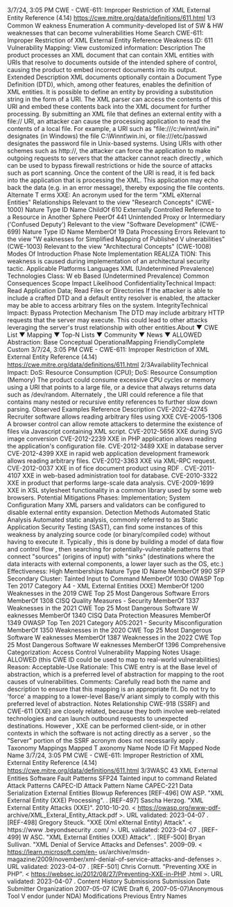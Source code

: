 3/7/24, 3:05 PM CWE - CWE-611: Improper Restriction of XML External Entity Reference (4.14)
https://cwe.mitre.org/data/deﬁnitions/611.html 1/3
Common W eakness Enumeration
A community-developed list of SW & HW weaknesses that can become
vulnerabilities
Home Search
CWE-611: Improper Restriction of XML External Entity Reference
Weakness ID: 611
Vulnerability Mapping: 
View customized information:
 Description
The product processes an XML document that can contain XML entities with URIs that resolve to documents outside of the intended
sphere of control, causing the product to embed incorrect documents into its output.
 Extended Description
XML documents optionally contain a Document Type Definition (DTD), which, among other features, enables the definition of XML
entities. It is possible to define an entity by providing a substitution string in the form of a URI. The XML parser can access the
contents of this URI and embed these contents back into the XML document for further processing.
By submitting an XML file that defines an external entity with a file:// URI, an attacker can cause the processing application to read the
contents of a local file. For example, a URI such as "file:///c:/winnt/win.ini" designates (in Windows) the file C:\Winnt\win.ini, or
file:///etc/passwd designates the password file in Unix-based systems. Using URIs with other schemes such as http://, the attacker
can force the application to make outgoing requests to servers that the attacker cannot reach directly , which can be used to bypass
firewall restrictions or hide the source of attacks such as port scanning.
Once the content of the URI is read, it is fed back into the application that is processing the XML. This application may echo back the
data (e.g. in an error message), thereby exposing the file contents.
 Alternate T erms
XXE: An acronym used for the term "XML eXternal Entities"
 Relationships
 Relevant to the view "Research Concepts" (CWE-1000)
Nature Type ID Name
ChildOf 610 Externally Controlled Reference to a Resource in Another Sphere
PeerOf 441 Unintended Proxy or Intermediary ('Confused Deputy')
 Relevant to the view "Software Development" (CWE-699)
Nature Type ID Name
MemberOf 19 Data Processing Errors
 Relevant to the view "W eaknesses for Simplified Mapping of Published V ulnerabilities" (CWE-1003)
 Relevant to the view "Architectural Concepts" (CWE-1008)
 Modes Of Introduction
Phase Note
Implementation REALIZA TION: This weakness is caused during implementation of an architectural security tactic.
 Applicable Platforms
Languages
XML (Undetermined Prevalence)
Technologies
Class: W eb Based (Undetermined Prevalence)
 Common Consequences
Scope Impact Likelihood
ConfidentialityTechnical Impact: Read Application Data; Read Files or Directories
If the attacker is able to include a crafted DTD and a default entity resolver is enabled, the attacker
may be able to access arbitrary files on the system.
IntegrityTechnical Impact: Bypass Protection Mechanism
The DTD may include arbitrary HTTP requests that the server may execute. This could lead to other
attacks leveraging the server's trust relationship with other entities.About ▼ CWE List ▼ Mapping ▼ Top-N Lists ▼ Community ▼ News ▼
ALLOWED
Abstraction: Base
Conceptual OperationalMapping
FriendlyComplete Custom
3/7/24, 3:05 PM CWE - CWE-611: Improper Restriction of XML External Entity Reference (4.14)
https://cwe.mitre.org/data/deﬁnitions/611.html 2/3AvailabilityTechnical Impact: DoS: Resource Consumption (CPU); DoS: Resource Consumption (Memory)
The product could consume excessive CPU cycles or memory using a URI that points to a large file,
or a device that always returns data such as /dev/random. Alternately , the URI could reference a file
that contains many nested or recursive entity references to further slow down parsing.
 Observed Examples
Reference Description
CVE-2022-42745 Recruiter software allows reading arbitrary files using XXE
CVE-2005-1306 A browser control can allow remote attackers to determine the existence of files via Javascript
containing XML script.
CVE-2012-5656 XXE during SVG image conversion
CVE-2012-2239 XXE in PHP application allows reading the application's configuration file.
CVE-2012-3489 XXE in database server
CVE-2012-4399 XXE in rapid web application development framework allows reading arbitrary files.
CVE-2012-3363 XXE via XML-RPC request.
CVE-2012-0037 XXE in of fice document product using RDF .
CVE-2011-4107 XXE in web-based administration tool for database.
CVE-2010-3322 XXE in product that performs large-scale data analysis.
CVE-2009-1699 XXE in XSL stylesheet functionality in a common library used by some web browsers.
 Potential Mitigations
Phases: Implementation; System Configuration
Many XML parsers and validators can be configured to disable external entity expansion.
 Detection Methods
Automated Static Analysis
Automated static analysis, commonly referred to as Static Application Security Testing (SAST), can find some instances of this
weakness by analyzing source code (or binary/compiled code) without having to execute it. Typically , this is done by building a
model of data flow and control flow , then searching for potentially-vulnerable patterns that connect "sources" (origins of input)
with "sinks" (destinations where the data interacts with external components, a lower layer such as the OS, etc.)
Effectiveness: High
 Memberships
Nature Type ID Name
MemberOf 990 SFP Secondary Cluster: Tainted Input to Command
MemberOf 1030 OWASP Top Ten 2017 Category A4 - XML External Entities (XXE)
MemberOf 1200 Weaknesses in the 2019 CWE Top 25 Most Dangerous Software Errors
MemberOf 1308 CISQ Quality Measures - Security
MemberOf 1337 Weaknesses in the 2021 CWE Top 25 Most Dangerous Software W eaknesses
MemberOf 1340 CISQ Data Protection Measures
MemberOf 1349 OWASP Top Ten 2021 Category A05:2021 - Security Misconfiguration
MemberOf 1350 Weaknesses in the 2020 CWE Top 25 Most Dangerous Software W eaknesses
MemberOf 1387 Weaknesses in the 2022 CWE Top 25 Most Dangerous Software W eaknesses
MemberOf 1396 Comprehensive Categorization: Access Control
 Vulnerability Mapping Notes
Usage: ALLOWED (this CWE ID could be used to map to real-world vulnerabilities)
Reason: Acceptable-Use
Rationale:
This CWE entry is at the Base level of abstraction, which is a preferred level of abstraction for mapping to the root causes of
vulnerabilities.
Comments:
Carefully read both the name and description to ensure that this mapping is an appropriate fit. Do not try to 'force' a mapping to a
lower-level Base/V ariant simply to comply with this preferred level of abstraction.
 Notes
Relationship
CWE-918 (SSRF) and CWE-611 (XXE) are closely related, because they both involve web-related technologies and can launch
outbound requests to unexpected destinations. However , XXE can be performed client-side, or in other contexts in which the
software is not acting directly as a server , so the "Server" portion of the SSRF acronym does not necessarily apply .
 Taxonomy Mappings
Mapped T axonomy Name Node ID Fit Mapped Node Name
3/7/24, 3:05 PM CWE - CWE-611: Improper Restriction of XML External Entity Reference (4.14)
https://cwe.mitre.org/data/deﬁnitions/611.html 3/3WASC 43 XML External Entities
Software Fault Patterns SFP24 Tainted input to command
 Related Attack Patterns
CAPEC-ID Attack Pattern Name
CAPEC-221 Data Serialization External Entities Blowup
 References
[REF-496] OW ASP. "XML External Entity (XXE) Processing".
.
[REF-497] Sascha Herzog. "XML External Entity Attacks (XXE)". 2010-10-20. < https://owasp.org/www-pdf-
archive/XML\_Exteral\_Entity\_Attack.pdf >. URL validated: 2023-04-07 .
[REF-498] Gregory Steuck. "XXE (Xml eXternal Entity) Attack". < https://www .beyondsecurity .com/ >. URL validated: 2023-04-07 .
[REF-499] W ASC. "XML External Entities (XXE) Attack".
.
[REF-500] Bryan Sullivan. "XML Denial of Service Attacks and Defenses". 2009-09. < https://learn.microsoft.com/en-
us/archive/msdn-magazine/2009/november/xml-denial-of-service-attacks-and-defenses >. URL validated: 2023-04-07 .
[REF-501] Chris Cornutt. "Preventing XXE in PHP". < https://websec.io/2012/08/27/Preventing-XXE-in-PHP .html >. URL validated:
2023-04-07 .
 Content History
 Submissions
Submission Date Submitter Organization
2007-05-07
(CWE Draft 6, 2007-05-07)Anonymous Tool V endor (under NDA)
 Modifications
 Previous Entry Names